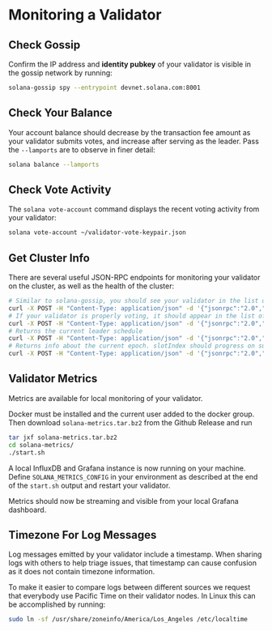 # Monitoring a Validator

## Check Gossip

Confirm the IP address and **identity pubkey** of your validator is visible in
the gossip network by running:

```bash
solana-gossip spy --entrypoint devnet.solana.com:8001
```

## Check Your Balance

Your account balance should decrease by the transaction fee amount as your
validator submits votes, and increase after serving as the leader. Pass the
`--lamports` are to observe in finer detail:

```bash
solana balance --lamports
```

## Check Vote Activity

The `solana vote-account` command displays the recent voting activity from
your validator:

```bash
solana vote-account ~/validator-vote-keypair.json
```

## Get Cluster Info

There are several useful JSON-RPC endpoints for monitoring your validator on the
cluster, as well as the health of the cluster:

```bash
# Similar to solana-gossip, you should see your validator in the list of cluster nodes
curl -X POST -H "Content-Type: application/json" -d '{"jsonrpc":"2.0","id":1, "method":"getClusterNodes"}' http://devnet.solana.com
# If your validator is properly voting, it should appear in the list of `current` vote accounts. If staked, `stake` should be > 0
curl -X POST -H "Content-Type: application/json" -d '{"jsonrpc":"2.0","id":1, "method":"getVoteAccounts"}' http://devnet.solana.com
# Returns the current leader schedule
curl -X POST -H "Content-Type: application/json" -d '{"jsonrpc":"2.0","id":1, "method":"getLeaderSchedule"}' http://devnet.solana.com
# Returns info about the current epoch. slotIndex should progress on subsequent calls.
curl -X POST -H "Content-Type: application/json" -d '{"jsonrpc":"2.0","id":1, "method":"getEpochInfo"}' http://devnet.solana.com
```


## Validator Metrics

Metrics are available for local monitoring of your validator.

Docker must be installed and the current user added to the docker group. Then
download `solana-metrics.tar.bz2` from the Github Release and run

```bash
tar jxf solana-metrics.tar.bz2
cd solana-metrics/
./start.sh
```

A local InfluxDB and Grafana instance is now running on your machine. Define
`SOLANA_METRICS_CONFIG` in your environment as described at the end of the
`start.sh` output and restart your validator.

Metrics should now be streaming and visible from your local Grafana dashboard.

## Timezone For Log Messages

Log messages emitted by your validator include a timestamp. When sharing logs
with others to help triage issues, that timestamp can cause confusion as it does
not contain timezone information.

To make it easier to compare logs between different sources we request that
everybody use Pacific Time on their validator nodes. In Linux this can be
accomplished by running:

```bash
sudo ln -sf /usr/share/zoneinfo/America/Los_Angeles /etc/localtime
```
